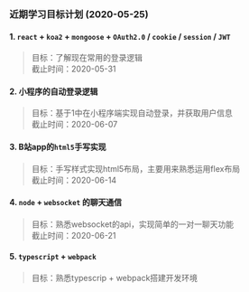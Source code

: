 ### 近期学习目标计划 (2020-05-25)

#### 1. `react` + `koa2` + `mongoose` + `OAuth2.0` / `cookie` / `session` / `JWT`
> 目标：了解现在常用的登录逻辑   
  截止时间：2020-05-31

#### 2. 小程序的自动登录逻辑
> 目标：基于1中在小程序端实现自动登录，并获取用户信息   
  截止时间：2020-06-07

#### 3. B站app的`html5`手写实现
> 目标：手写样式实现html5布局，主要用来熟悉运用flex布局   
  截止时间：2020-06-14

#### 4. `node` + `websocket` 的聊天通信
> 目标：熟悉websocket的api，实现简单的一对一聊天功能   
  截止时间：2020-06-21
  
#### 5. `typescript` + `webpack`
> 目标：熟悉typescrip + webpack搭建开发环境
  
